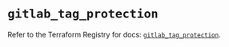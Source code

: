 # `gitlab_tag_protection`

Refer to the Terraform Registry for docs: [`gitlab_tag_protection`](https://registry.terraform.io/providers/gitlabhq/gitlab/16.8.1/docs/resources/tag_protection).

